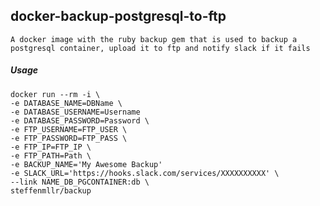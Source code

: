 ## docker-backup-postgresql-to-ftp

    A docker image with the ruby backup gem that is used to backup a postgresql container, upload it to ftp and notify slack if it fails

##### Usage

```
docker run --rm -i \
-e DATABASE_NAME=DBName \
-e DATABASE_USERNAME=Username
-e DATABASE_PASSWORD=Password \
-e FTP_USERNAME=FTP_USER \
-e FTP_PASSWORD=FTP_PASS \
-e FTP_IP=FTP_IP \
-e FTP_PATH=Path \
-e BACKUP_NAME='My Awesome Backup'
-e SLACK_URL='https://hooks.slack.com/services/XXXXXXXXXX' \
--link NAME_DB_PGCONTAINER:db \
steffenmllr/backup
```

